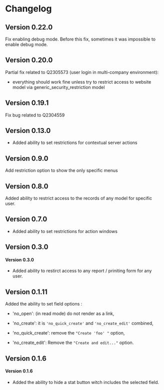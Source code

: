 # Changelog

## Version 0.22.0

Fix enabling debug mode. Before this fix, sometimes it was impossible to enable debug mode.


## Version 0.20.0

Partial fix related to Q2305573 (user login in multi-company environment):
- everything should work fine unless try to restrict access to website model via generic_security_restriction model


## Version 0.19.1

Fix bug related to Q2304559


## Version 0.13.0

- Added ability to set restrictions for contextual server actions


## Version 0.9.0

Add restriction option to show the only specific menus


## Version 0.8.0

Added ability to restrict access to the records of any model for specific user.


## Version 0.7.0

- Added ability to set restrictions for action windows


## Version 0.3.0

#### Version 0.3.0
- Added ability to restirct access to any report / priniting form for any user.


## Version 0.1.11

Added the ability to set field options :
- 'no_open': (in read mode) do not render as a link,

- 'no_create': it is `'no_quick_create'` and `'no_create_edit'` combined,

- 'no_quick_create': remove the `"Create 'foo' "` option,

- 'no_create_edit': Remove the  `"Create and edit..."` option.


## Version 0.1.6

#### Version 0.1.6
- Added the ability to hide a stat button witch includes the selected field.
 

